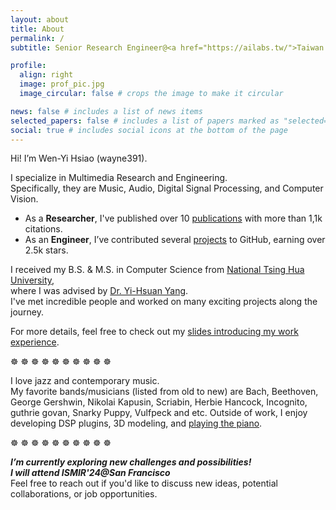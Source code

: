 ```yaml
---
layout: about
title: About
permalink: /
subtitle: Senior Research Engineer@<a href="https://ailabs.tw/">Taiwan AILabs</a>

profile:
  align: right
  image: prof_pic.jpg
  image_circular: false # crops the image to make it circular

news: false # includes a list of news items
selected_papers: false # includes a list of papers marked as "selected={true}"
social: true # includes social icons at the bottom of the page
---
```


Hi! I’m Wen-Yi Hsiao (wayne391).

I specialize in Multimedia Research and Engineering.   
Specifically, they are Music, Audio, Digital Signal Processing, and Computer Vision.    
* As a **Researcher**, I've published over 10 [publications]() with more than 1,1k citations.  
* As an **Engineer**, I’ve contributed several [projects]() to GitHub, earning over 2.5k stars.  

I received my B.S. & M.S. in Computer Science from [National Tsing Hua University](https://www.nthu.edu.tw/),   
where I was advised by [Dr. Yi-Hsuan Yang](https://affige.github.io/).     
I've met incredible people and worked on many exciting projects along the journey. 

For more details, feel free to check out my [slides introducing my work experience](https://docs.google.com/presentation/d/1yQgeV4nE4nXBTuv4hxB11M_98OYn6chD7o9HGma7WAE/edit?usp=sharing).

☸ ☸ ☸ ☸ ☸ ☸ ☸ ☸ ☸ ☸ 
<br/>

I love jazz and contemporary music.   
My favorite bands/musicians (listed from old to new) are Bach, Beethoven, George Gershwin, Nikolai Kapusin, Scriabin, Herbie Hancock, Incognito, guthrie govan, Snarky Puppy, Vulfpeck and etc.
Outside of work, I enjoy developing DSP plugins, 3D modeling, and [playing the piano]().  

☸ ☸ ☸ ☸ ☸ ☸ ☸ ☸ ☸ ☸ 
<br/>

***I’m currently exploring new challenges and possibilities!***   
***I will attend ISMIR'24@San Francisco***   
Feel free to reach out if you'd like to discuss new ideas, potential collaborations, or job opportunities.


<br/>
<br/>
<br/>
<br/>
<br/>